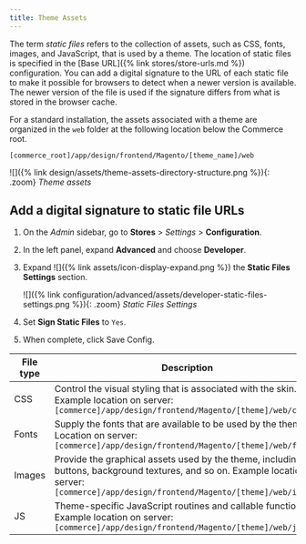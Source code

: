 ```yaml
---
title: Theme Assets
---
```


The term _static files_ refers to the collection of assets, such as CSS, fonts, images, and JavaScript, that is used by a theme. The location of static files is specified in the [Base URL]({% link stores/store-urls.md %}) configuration. You can add a digital signature to the URL of each static file to make it possible for browsers to detect when a newer version is available. The newer version of the file is used if the signature differs from what is stored in the browser cache.

For a standard installation, the assets associated with a theme are organized in the `web` folder at the following location below the Commerce root.

   `[commerce_root]/app/design/frontend/Magento/[theme_name]/web`

![]({% link design/assets/theme-assets-directory-structure.png %}){: .zoom}
_Theme assets_

## Add a digital signature to static file URLs

1. On the _Admin_ sidebar, go to **Stores** > _Settings_ > **Configuration**.

1. In the left panel, expand **Advanced** and choose **Developer**.

1. Expand ![]({% link assets/icon-display-expand.png %}) the **Static Files Settings** section.

   ![]({% link configuration/advanced/assets/developer-static-files-settings.png %}){: .zoom}
   *Static Files Settings*

1. Set **Sign Static Files** to `Yes`.

1. When complete, click <span class="btn">Save Config</span>.

|File type|Description|
|--- |--- |
|CSS|Control the visual styling that is associated with the skin. Example location on server: `[commerce]/app/design/frontend/Magento/[theme]/web/css`|
|Fonts|Supply the fonts that are available to be used by the theme. Location on server: `[commerce]/app/design/frontend/Magento/[theme]/web/fonts`|
|Images|Provide the graphical assets used by the theme, including buttons, background textures, and so on. Example location on server: `[commerce]/app/design/frontend/Magento/[theme]/web/images`|
|JS|Theme-specific JavaScript routines and callable functions. Example location on server: `[commerce]/app/design/frontend/Magento/[theme]/web/js`|